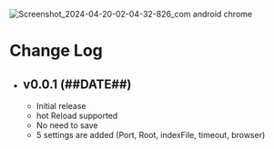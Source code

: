![Screenshot_2024-04-20-02-04-32-826_com android chrome](https://github.com/wexkalebur/vscode-live-server-plus-plus/assets/162898168/3a450382-da7f-4853-9bf4-fb3f02c6e9e7)
# Change Log

* ## v0.0.1 (##DATE##)

  - Initial release
  - hot Reload supported
  - No need to save
  - 5 settings are added (Port, Root, indexFile, timeout, browser)
